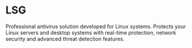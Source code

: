 # LSG
Professional antivirus solution developed for Linux systems. Protects your Linux servers and desktop systems with real-time protection, network security and advanced threat detection features.
